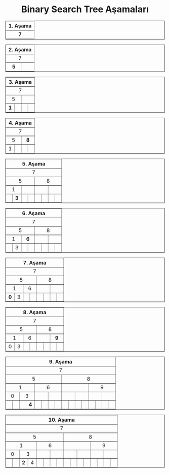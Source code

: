 <h1 align="center" >Binary Search Tree Aşamaları</h1>

<table align="center" border="1">
    <thead>
        <tr>
            <th colspan=32>1. Aşama</th>
        </tr>
    </thead>
    <tbody align="center">
        <tr>
            <td colspan=32><b>7</b></td>
        </tr>
    </tbody>
</table>

<table align="center" border="1">
    <thead>
        <tr>
            <th colspan=32>2. Aşama</th>
        </tr>
    </thead>
    <tbody align="center">
        <tr>
            <td colspan=32>7</td>
        </tr>
        <tr>
            <td colspan=16><b>5</b></td>
            <td colspan=16>&nbsp</td>
        </tr>
    </tbody>
</table>

<table align="center" border="1">
    <thead>
        <tr>
            <th colspan=32>3. Aşama</th>
        </tr>
    </thead>
    <tbody align="center">
        <tr>
            <td colspan=32>7</td>
        </tr>
        <tr>
            <td colspan=16>5</td>
            <td colspan=16>&nbsp</td>
        </tr>
        <tr>
            <td colspan=8><b>1</b></td>
            <td colspan=8>&nbsp</td>
            <td colspan=8>&nbsp</td>
            <td colspan=8>&nbsp</td>
        </tr>
    </tbody>
</table>

<table align="center" border="1">
    <thead>
        <tr>
            <th colspan=32>4. Aşama</th>
        </tr>
    </thead>
    <tbody align="center">
        <tr>
            <td colspan=32>7</td>
        </tr>
        <tr>
            <td colspan=16>5</td>
            <td colspan=16><b>8</b></td>
        </tr>
        <tr>
            <td colspan=8>1 </td>
            <td colspan=8>&nbsp</td>
            <td colspan=8>&nbsp</td>
            <td colspan=8>&nbsp</td>
        </tr>
    </tbody>
</table>

<table align="center" border="1">
    <thead>
        <tr>
            <th colspan=32>5. Aşama</th>
        </tr>
    </thead>
    <tbody align="center">
        <tr>
            <td colspan=32>7</td>
        </tr>
        <tr>
            <td colspan=16>5</td>
            <td colspan=16>8</td>
        </tr>
        <tr>
            <td colspan=8>1 </td>
            <td colspan=8>&nbsp</td>
            <td colspan=8>&nbsp</td>
            <td colspan=8>&nbsp</td>
        </tr>
        <tr>
            <td colspan=4>&nbsp</td>
            <td colspan=4><b>3</b></td>
            <td colspan=4>&nbsp</td>
            <td colspan=4>&nbsp</td>
            <td colspan=4>&nbsp</td>
            <td colspan=4>&nbsp</td>
            <td colspan=4>&nbsp</td>
            <td colspan=4>&nbsp</td>
        </tr>
    </tbody>
</table>

<table align="center" border="1">
    <thead>
        <tr>
            <th colspan=32>6. Aşama</th>
        </tr>
    </thead>
    <tbody align="center">
        <tr>
            <td colspan=32>7</td>
        </tr>
        <tr>
            <td colspan=16>5</td>
            <td colspan=16>8</td>
        </tr>
        <tr>
            <td colspan=8>1 </td>
            <td colspan=8><b>6</b></td>
            <td colspan=8>&nbsp</td>
            <td colspan=8>&nbsp</td>
        </tr>
        <tr>
            <td colspan=4>&nbsp</td>
            <td colspan=4>3</td>
            <td colspan=4>&nbsp</td>
            <td colspan=4>&nbsp</td>
            <td colspan=4>&nbsp</td>
            <td colspan=4>&nbsp</td>
            <td colspan=4>&nbsp</td>
            <td colspan=4>&nbsp</td>
        </tr>
    </tbody>
</table>

<table align="center" border="1">
    <thead>
        <tr>
            <th colspan=32>7. Aşama</th>
        </tr>
    </thead>
    <tbody align="center">
        <tr>
            <td colspan=32>7</td>
        </tr>
        <tr>
            <td colspan=16>5</td>
            <td colspan=16>8</td>
        </tr>
        <tr>
            <td colspan=8>1 </td>
            <td colspan=8>6 </td>
            <td colspan=8>&nbsp</td>
            <td colspan=8>&nbsp</td>
        </tr>
        <tr>
            <td colspan=4><b>0</b></td>
            <td colspan=4>3</td>
            <td colspan=4>&nbsp</td>
            <td colspan=4>&nbsp</td>
            <td colspan=4>&nbsp</td>
            <td colspan=4>&nbsp</td>
            <td colspan=4>&nbsp</td>
            <td colspan=4>&nbsp</td>
        </tr>
    </tbody>
</table>

<table align="center" border="1">
    <thead>
        <tr>
            <th colspan=32>8. Aşama</th>
        </tr>
    </thead>
    <tbody align="center">
        <tr>
            <td colspan=32>7</td>
        </tr>
        <tr>
            <td colspan=16>5</td>
            <td colspan=16>8</td>
        </tr>
        <tr>
            <td colspan=8>1 </td>
            <td colspan=8>6 </td>
            <td colspan=8>&nbsp</td>
            <td colspan=8><b>9</b></td>
        </tr>
        <tr>
            <td colspan=4>0</td>
            <td colspan=4>3</td>
            <td colspan=4>&nbsp</td>
            <td colspan=4>&nbsp</td>
            <td colspan=4>&nbsp</td>
            <td colspan=4>&nbsp</td>
            <td colspan=4>&nbsp</td>
            <td colspan=4>&nbsp</td>
        </tr>
    </tbody>
</table>

<table align="center" border="1">
    <thead>
        <tr>
            <th colspan=32>9. Aşama</th>
        </tr>
    </thead>
    <tbody align="center">
        <tr>
            <td colspan=32>7</td>
        </tr>
        <tr>
            <td colspan=16>5</td>
            <td colspan=16>8</td>
        </tr>
        <tr>
            <td colspan=8>1 </td>
            <td colspan=8>6 </td>
            <td colspan=8>&nbsp</td>
            <td colspan=8>9</td>
        </tr>
        <tr>
            <td colspan=4>0</td>
            <td colspan=4>3</td>
            <td colspan=4>&nbsp</td>
            <td colspan=4>&nbsp</td>
            <td colspan=4>&nbsp</td>
            <td colspan=4>&nbsp</td>
            <td colspan=4>&nbsp</td>
            <td colspan=4>&nbsp</td>
        </tr>
        <tr>
            <td colspan=2>&nbsp</td>
            <td colspan=2>&nbsp</td>
            <td colspan=2>&nbsp</td>
            <td colspan=2><b>4</b></td>
            <td colspan=2>&nbsp</td>
            <td colspan=2>&nbsp</td>
            <td colspan=2>&nbsp</td>
            <td colspan=2>&nbsp</td>
            <td colspan=2>&nbsp</td>
            <td colspan=2>&nbsp</td>
            <td colspan=2>&nbsp</td>
            <td colspan=2>&nbsp</td>
            <td colspan=2>&nbsp</td>
            <td colspan=2>&nbsp</td>
            <td colspan=2>&nbsp</td>
            <td colspan=2>&nbsp</td>
        </tr>
    </tbody>
</table>

<table align="center" border="1">
    <thead>
        <tr>
            <th colspan=32>10. Aşama</th>
        </tr>
    </thead>
    <tbody align="center">
        <tr>
            <td colspan=32>7</td>
        </tr>
        <tr>
            <td colspan=16>5</td>
            <td colspan=16>8</td>
        </tr>
        <tr>
            <td colspan=8>1 </td>
            <td colspan=8>6 </td>
            <td colspan=8>&nbsp</td>
            <td colspan=8>9</td>
        </tr>
        <tr>
            <td colspan=4>0</td>
            <td colspan=4>3</td>
            <td colspan=4>&nbsp</td>
            <td colspan=4>&nbsp</td>
            <td colspan=4>&nbsp</td>
            <td colspan=4>&nbsp</td>
            <td colspan=4>&nbsp</td>
            <td colspan=4>&nbsp</td>
        </tr>
        <tr>
            <td colspan=2>&nbsp</td>
            <td colspan=2>&nbsp</td>
            <td colspan=2><b>2</b></td>
            <td colspan=2>4</td>
            <td colspan=2>&nbsp</td>
            <td colspan=2>&nbsp</td>
            <td colspan=2>&nbsp</td>
            <td colspan=2>&nbsp</td>
            <td colspan=2>&nbsp</td>
            <td colspan=2>&nbsp</td>
            <td colspan=2>&nbsp</td>
            <td colspan=2>&nbsp</td>
            <td colspan=2>&nbsp</td>
            <td colspan=2>&nbsp</td>
            <td colspan=2>&nbsp</td>
            <td colspan=2>&nbsp</td>
        </tr>
    </tbody>
</table>

